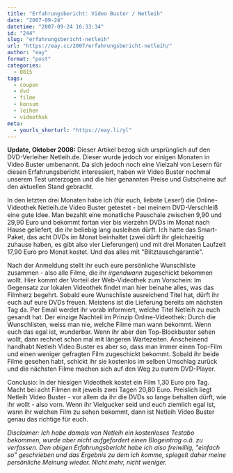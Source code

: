 ```yaml
---
title: "Erfahrungsbericht: Video Buster / Netleih"
date: "2007-09-24"
datetime: "2007-09-24 16:33:34"
id: "244"
slug: "erfahrungsbericht-netleih"
url: "https://eay.cc/2007/erfahrungsbericht-netleih/"
author: "eay"
format: "post"
categories:
  - 0815
tags:
  - coupon
  - dvd
  - filme
  - konsum
  - leihen
  - videothek
meta:
  - yourls_shorturl: "https://eay.li/yl"
---
```


**Update, Oktober 2008:** Dieser Artikel bezog sich ursprünglich auf den DVD-Verleiher Netleih.de. Dieser wurde jedoch vor einigen Monaten in Video Buster umbenannt. Da sich jedoch noch eine Vielzahl von Lesern für diesen Erfahrungsbericht interessiert, haben wir Video Buster nochmal unserem Test unterzogen und die hier genannten Preise und Gutscheine auf den aktuellen Stand gebracht.

In den letzten drei Monaten habe ich (für euch, liebste Leser!) die Online-Videothek Netleih.de Video Buster getestet - bei meinem DVD-Verschleiß eine gute Idee. Man bezahlt eine monatliche Pauschale zwischen 9,90 und 29,90 Euro und bekommt fortan vier bis vierzehn DVDs im Monat nach Hause geliefert, die ihr beliebig lang ausleihen dürft. Ich hatte das Smart-Paket, das acht DVDs im Monat beinhaltet (zwei dürft ihr gleichzeitig zuhause haben, es gibt also vier Lieferungen) und mit drei Monaten Laufzeit 17,90 Euro pro Monat kostet. Und das alles mit "Blitztauschgarantie".

Nach der Anmeldung stellt ihr euch eure persönliche Wunschliste zusammen - also alle Filme, die ihr _irgendwann_ zugeschickt bekommen wollt. Hier kommt der Vorteil der Web-Videothek zum Vorschein: Im Gegensatz zur lokalen Videothek findet man hier beinahe alles, was das Filmherz begehrt. Sobald eure Wunschliste ausreichend Titel hat, dürft ihr euch auf eure DVDs freuen. Meistens ist die Lieferung bereits am nächsten Tag da. Per Email werdet ihr vorab informiert, welche Titel Netleih zu euch gesandt hat. Der einzige Nachteil im Prinzip Online-Videothek: Durch die Wunschlisten, weiss man nie, welche Filme man wann bekommt. Wenn euch das egal ist, wunderbar. Wenn ihr aber den Top-Blockbuster sehen wollt, dann rechnet schon mal mit längeren Wartezeiten. Anscheinend handhabt Netleih Video Buster es aber so, dass man immer einen Top-Film und einen weniger gefragten Film zugeschickt bekommt. Sobald ihr beide Filme gesehen habt, schickt ihr sie kostenlos im selben Umschlag zurück und die nächsten Filme machen sich auf den Weg zu eurem DVD-Player.

Conclusio: In der hiesigen Videothek kostet ein Film 1,30 Euro pro Tag. Macht bei acht Filmen mit jeweils zwei Tagen 20,80 Euro. Preislich liegt Netleih Video Buster - vor allem da ihr die DVDs so lange behalten dürft, wie ihr wollt - also vorn. Wenn ihr Vielgucker seid und euch ziemlich egal ist, wann ihr welchen Film zu sehen bekommt, dann ist Netleih Video Buster genau das richtige für euch.

_Disclaimer: Ich habe damals von Netleih ein kostenloses Testabo bekommen, wurde aber nicht aufgefordert einen Blogeintrag o.ä. zu verfassen. Den obigen Erfahrungsbericht habe ich also freiwillig, "einfach so" geschrieben und das Ergebnis zu dem ich komme, spiegelt daher meine persönliche Meinung wieder. Nicht mehr, nicht weniger._

